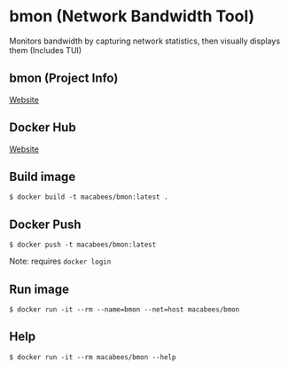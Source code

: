 # bmon (Network Bandwidth Tool)
Monitors bandwidth by capturing network statistics, then visually displays them (Includes TUI)

## bmon (Project Info)
[Website](https://github.com/tgraf/bmon)

## Docker Hub
[Website](https://hub.docker.com/r/macabees/bmon/)

## Build image
`$ docker build -t macabees/bmon:latest .`

## Docker Push
`$ docker push -t macabees/bmon:latest`

Note: requires `docker login`

## Run image
`$ docker run -it --rm --name=bmon --net=host macabees/bmon`

## Help
`$ docker run -it --rm macabees/bmon --help`
